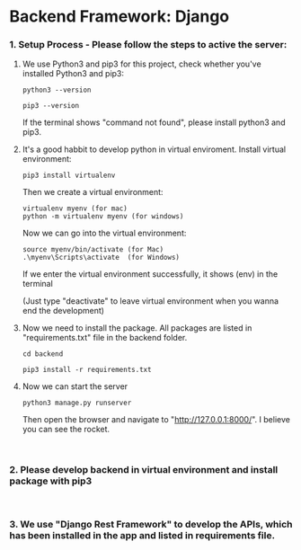 # Backend Framework: Django
### 1. Setup Process - Please follow the steps to active the server:


1. We use Python3 and pip3 for this project, check whether you've installed Python3 and pip3:
      ```
      python3 --version
      ```
      ```
      pip3 --version
      ```
      If the terminal shows "command not found", please install python3 and pip3.


2. It's a good habbit to develop python in virtual enviroment. Install virtual environment:
      ```
      pip3 install virtualenv
      ```
      Then we create a virtual environment:
      ```
      virtualenv myenv (for mac)
      python -m virtualenv myenv (for windows)
      ```
      Now we can go into the virtual environment:
      ```
      source myenv/bin/activate (for Mac)
      .\myenv\Scripts\activate  (for Windows)
      ```
      If we enter the virtual environment successfully, it shows (env) in the terminal

      (Just type "deactivate" to leave virtual environment when you wanna end the development)

3. Now we need to install the package. All packages are listed in "requirements.txt" file in the backend folder.
      ```
      cd backend
      ```
      ```
      pip3 install -r requirements.txt
      ```

      
4. Now we can start the server
      ```
      python3 manage.py runserver
      ```

      Then open the browser and navigate to "http://127.0.0.1:8000/". I believe you can see the rocket.

<br />

### 2. Please develop backend in virtual environment and install package with pip3     

<br />

### 3. We use "Django Rest Framework" to develop the APIs, which has been installed in the app and listed in requirements file.
 
